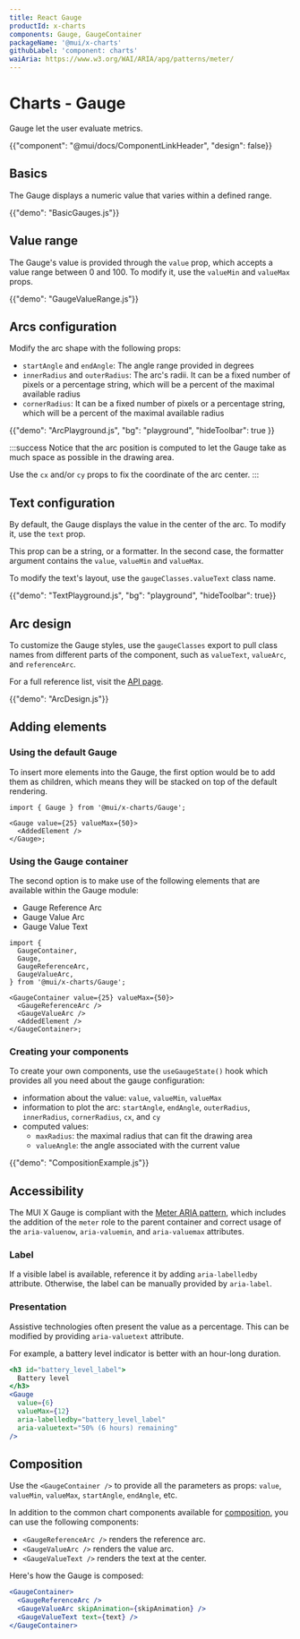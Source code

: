 ```yaml
---
title: React Gauge
productId: x-charts
components: Gauge, GaugeContainer
packageName: '@mui/x-charts'
githubLabel: 'component: charts'
waiAria: https://www.w3.org/WAI/ARIA/apg/patterns/meter/
---
```


# Charts - Gauge

<p class="description">Gauge let the user evaluate metrics.</p>

{{"component": "@mui/docs/ComponentLinkHeader", "design": false}}

## Basics

The Gauge displays a numeric value that varies within a defined range.

{{"demo": "BasicGauges.js"}}

## Value range

The Gauge's value is provided through the `value` prop, which accepts a value range between 0 and 100.
To modify it, use the `valueMin` and `valueMax` props.

{{"demo": "GaugeValueRange.js"}}

## Arcs configuration

Modify the arc shape with the following props:

- `startAngle` and `endAngle`: The angle range provided in degrees
- `innerRadius` and `outerRadius`: The arc's radii. It can be a fixed number of pixels or a percentage string, which will be a percent of the maximal available radius
- `cornerRadius`: It can be a fixed number of pixels or a percentage string, which will be a percent of the maximal available radius

{{"demo": "ArcPlayground.js", "bg": "playground", "hideToolbar": true }}

:::success
Notice that the arc position is computed to let the Gauge take as much space as possible in the drawing area.

Use the `cx` and/or `cy` props to fix the coordinate of the arc center.
:::

## Text configuration

By default, the Gauge displays the value in the center of the arc.
To modify it, use the `text` prop.

This prop can be a string, or a formatter.
In the second case, the formatter argument contains the `value`, `valueMin` and `valueMax`.

To modify the text's layout, use the `gaugeClasses.valueText` class name.

{{"demo": "TextPlayground.js", "bg": "playground", "hideToolbar": true}}

## Arc design

To customize the Gauge styles, use the `gaugeClasses` export to pull class names from different parts of the component, such as `valueText`, `valueArc`, and `referenceArc`.

For a full reference list, visit the [API page](/x/api/charts/gauge/#classes).

{{"demo": "ArcDesign.js"}}

## Adding elements

### Using the default Gauge

To insert more elements into the Gauge, the first option would be to add them as children, which means they will be stacked on top of the default rendering.

```tsx
import { Gauge } from '@mui/x-charts/Gauge';

<Gauge value={25} valueMax={50}>
  <AddedElement />
</Gauge>;
```

### Using the Gauge container

The second option is to make use of the following elements that are available within the Gauge module:

- Gauge Reference Arc
- Gauge Value Arc
- Gauge Value Text

```tsx
import {
  GaugeContainer,
  Gauge,
  GaugeReferenceArc,
  GaugeValueArc,
} from '@mui/x-charts/Gauge';

<GaugeContainer value={25} valueMax={50}>
  <GaugeReferenceArc />
  <GaugeValueArc />
  <AddedElement />
</GaugeContainer>;
```

### Creating your components

To create your own components, use the `useGaugeState()` hook which provides all you need about the gauge configuration:

- information about the value: `value`, `valueMin`, `valueMax`
- information to plot the arc: `startAngle`, `endAngle`, `outerRadius`, `innerRadius`, `cornerRadius`, `cx`, and `cy`
- computed values:
  - `maxRadius`: the maximal radius that can fit the drawing area
  - `valueAngle`: the angle associated with the current value

{{"demo": "CompositionExample.js"}}

## Accessibility

The MUI X Gauge is compliant with the [Meter ARIA pattern](https://www.w3.org/WAI/ARIA/apg/patterns/meter/), which includes the addition of the `meter` role to the parent container and correct usage of the `aria-valuenow`, `aria-valuemin`, and `aria-valuemax` attributes.

### Label

If a visible label is available, reference it by adding `aria-labelledby` attribute.
Otherwise, the label can be manually provided by `aria-label`.

### Presentation

Assistive technologies often present the value as a percentage.
This can be modified by providing `aria-valuetext` attribute.

For example, a battery level indicator is better with an hour-long duration.

```jsx
<h3 id="battery_level_label">
  Battery level
</h3>
<Gauge
  value={6}
  valueMax={12}
  aria-labelledby="battery_level_label"
  aria-valuetext="50% (6 hours) remaining"
/>
```

## Composition

Use the `<GaugeContainer />` to provide all the parameters as props: `value`, `valueMin`, `valueMax`, `startAngle`, `endAngle`, etc.

In addition to the common chart components available for [composition](/x/react-charts/composition/), you can use the following components:

- `<GaugeReferenceArc />` renders the reference arc.
- `<GaugeValueArc />` renders the value arc.
- `<GaugeValueText />` renders the text at the center.

Here's how the Gauge is composed:

```jsx
<GaugeContainer>
  <GaugeReferenceArc />
  <GaugeValueArc skipAnimation={skipAnimation} />
  <GaugeValueText text={text} />
</GaugeContainer>
```
